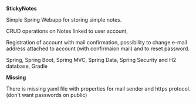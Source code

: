 <b>StickyNotes</b>

Simple Spring Webapp for storing simple notes.

CRUD operations on Notes linked to user account,

Registration of account with mail confirmation,
possibility to change e-mail address attached to account 
(with confirmaion mail)
and to reset password.

Spring, Spring Boot, Spring MVC, Spring Data,
Spring Security and H2 database,
Gradle

<b>Missing</b>

There is missing yaml file 
with properties for mail sender and https protocol.
(don't want passwords on public)
